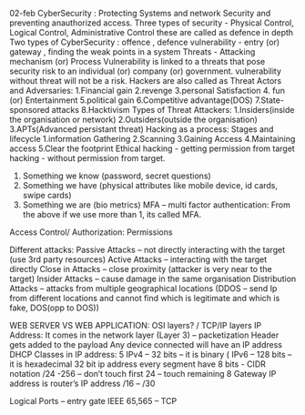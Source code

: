 02-feb
CyberSecurity : Protecting Systems and network Security and preventing anauthorized access.
Three types of security - Physical Control, Logical Control, Administrative Control
these are called as defence in depth
Two types of CyberSecurity : offence , defence
vulnerability - entry (or) gateway , finding the weak points in a system 
Threats - Attacking mechanism (or) Process
Vulnerability is linked to a threats that pose security risk to an individual (or) company (or) government.
vulnerability without threat will not be a risk.
Hackers are also called as Threat Actors and Adversaries: 1.Financial gain 2.revenge 3.personal Satisfaction 4. fun (or) Entertainment 5.political gain 6.Competitive advantage(DOS) 7.State-sponsored attacks 8.Hacktivism
Types of Threat Attackers: 1.Insiders(inside the organisation or network) 2.Outsiders(outside the organisation) 3.APTs(Advanced persistant threat)
Hacking as a process: Stages and lifecycle
1.information Gathering
2.Scanning
3.Gaining Access
4.Maintaining access
5.Clear the footprint
Ethical hacking - getting permission from target
hacking - without permission from target.

1.	Something we know (password, secret questions)
2.	Something we have (physical attributes like mobile device, id cards, swipe cards)
3.	Something we are (bio metrics)
MFA – multi factor authentication: From the above if we use more than 1, its called MFA.

Access Control/ Authorization: Permissions
 
Different attacks:
Passive Attacks – not directly interacting with the target (use 3rd party resources)
Active Attacks – interacting with the target directly
Close in Attacks – close proximity (attacker is very near to the target)
Insider Attacks – cause damage in the same organisation
Distribution Attacks – attacks from multiple geographical locations (DDOS – send Ip from different locations and cannot find which is legitimate and which is fake, DOS(opp to DOS))

WEB SERVER VS WEB APPLICATION:
OSI layers? / TCP/IP layers
IP Address:
It comes in the network layer (Layer 3) – packetization 
Header gets added to the payload
Any device connected will have an IP address
DHCP
Classes in IP address: 5
IPv4 – 32 bits – it is binary (
IPv6 – 128 bits – it is hexadecimal 
32 bit ip address every segment have 8 bits - 
CIDR notation
/24 -256 – don’t touch first 24 – touch remaining 8
Gateway IP address is router’s IP address
/16 – 
/30

Logical Ports – entry gate
IEEE 
65,565 – TCP




